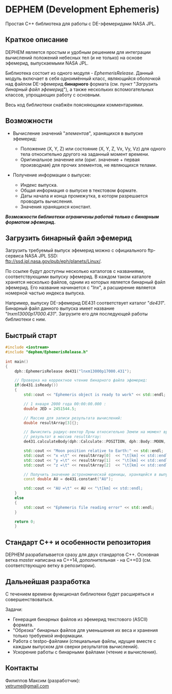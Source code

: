 # DEPHEM (Development Ephemeris)
Простая C++ библиотека для работы с DE-эфемеридами NASA JPL.  

## Краткое описание
DEPHEM является простым и удобным решением для интеграции вычислений положений небесных тел (и не только) на основе эфемерид, выпускаемыми NASA JPL.  

Библиотека состоит из одного модуля - _EphemerisRelease_. Данный модуль включает в себя одноимённый класс, являющийся оболочкой над файлом DE-эфемерид **бинарного** формата (см. пункт "_Загрузить бинарный файл эфемерид_"), а также нескольких вспомогательных классов, упрощающих работу с основным.  

Весь код библиотеки снабжён поясняющими комментариями.

## Возможности
- Вычисление значений "_элементов_", хранящихся в выпуске эфемерид:
	- Положение (X, Y, Z) или состояние (X, Y, Z, Vx, Vy, Vz) для одного тела относительно другого на заданный момент времени.
	- Оригинальное значение или (ориг. значение + первая производная) для прочих элементов, не являющихся телами.  
	
- Получение информации о выпуске:
	- Индекс выпуска.
	- Общая информация о выпуске в текстовом формате.
	- Даты начала и конца промежутка, в которм разрешается проводить вычисления.
	- Значения хранящихся констант.

**_Возможности библиотеки ограничены работой только с бинарным форматом эфемерид._**

## Загрузить бинарный файл эфемерид
Загрузить требуемый выпуск эфемерид можно с официального ftp-сервиса NASA JPL SSD:  
<ftp://ssd.jpl.nasa.gov/pub/eph/planets/Linux/>.

По ссылке будут доступны несколько каталогов с названиями, соответствующими выпуску эфемерид. В каждом таком каталоге хранятся несколько файлов, одним из которых является бинарный файл эфемерид. Его название начинается с "_lnx_", а расширение является номерной частью индекса выпуска.  

Например, выпуску DE-эфемерид DE431 соответствует каталог "_de431_". Бинарный файл данного выпуска имеет название "_lnxm13000p17000.431_". Загрузите его для последующей работы библиотеки с ним.

## Быстрый старт
````c++
#include <iostream>
#include "dephem/EphemerisRelease.h"
    
int main()
{
    dph::EphemerisRelease de431("lnxm13000p17000.431");

    // Проверка на корректное чтение бинарного файла эфемерид:
    if(de431.isReady())
    {
        std::cout << "Ephemeris object is ready to work" << std::endl;

        // 1 января 2000 года 00:00:00.000 :
        double JED = 2451544.5;

        // Массив для записи результата вычислений:
        double resultArray[3]{};

        // Вычислить радиус-вектор Луны относительно Земли на момент времени JED и записать
        // результат в массив resultArray:
        de431.calculateBody(dph::Calculate::POSITION, dph::Body::MOON, dph::Body::EARTH, JED, resultArray);

        std::cout << "Moon position relative to Earth:" << std::endl;
        std::cout << "x =\t" << resultArray[0]  << "\t[km] << std::endl;
        std::cout << "y =\t" << resultArray[1]  << "\t[km] << std::endl;
        std::cout << "z =\t" << resultArray[2]  << "\t[km] << std::endl;

        // Получить значение астрономической единицы, хранящейся в выпуске DE431:
        const double AU = de431.constant("AU");

        std::cout << "AU =\t" << AU << "\t[km] << std::endl;    
    }
    else
    {
	    std::cout << "Ephemeris file reading error" << std::endl;
    }

    return 0;
    }
````

## Стандарт C++ и особенности репозитория
DEPHEM разрабатывается сразу для двух стандартов C++. Основная ветка *master* написана на C++14, дополнительная - на С++03 (см. соответствующую ветку в репозитории).

## Дальнейшая разработка
С течением времени функционал библиотеки будет расширяться и совершенствоваться.  

Задачи:
* Генерация бинарных файлов из эфемерид текстового (ASCII) формата.
* "Обрезка" бинарных файлов для уменьшения их веса и хранения только требуемой информации.
* Работа с testpo-файлами (специальные файлы, идущие вместе с каждым выпуском для сверки результатов вычислений).
* Ускорение работы с бинарными файлами (чтение и вычисления).

## Контакты
Филиппов Максим (разработчик):  
<vetrume@gmail.com>